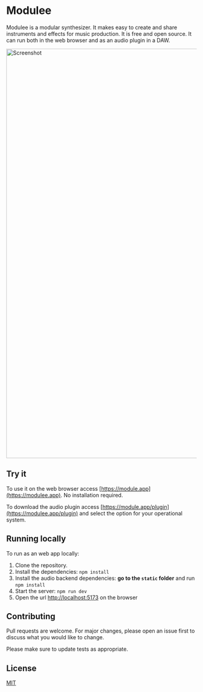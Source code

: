 # Modulee

Modulee is a modular synthesizer. It makes easy to create and share instruments
and effects for music production. It is free and open source. It can run both in
the web browser and as an audio plugin in a DAW.

<img width="1920" height="1080" alt="Screenshot"
src="https://github.com/user-attachments/assets/df48d676-cebe-4735-b2bc-8d757090cdbe"
/>

## Try it

To use it on the web browser access [https://module.app](https://modulee.app).
No installation required.

To download the audio plugin access
[https://module.app/plugin](https://modulee.app/plugin) and select the option
for your operational system.

## Running locally

To run as an web app locally:

1. Clone the repository.
2. Install the dependencies: `npm install`
3. Install the audio backend dependencies: **go to the `static` folder** and
   run `npm install`
4. Start the server: `npm run dev`
5. Open the url [http://localhost:5173](http://localhost:5173) on the browser

## Contributing

Pull requests are welcome. For major changes, please open an issue first to
discuss what you would like to change.

Please make sure to update tests as appropriate.

## License

[MIT](https://choosealicense.com/licenses/mit/)
